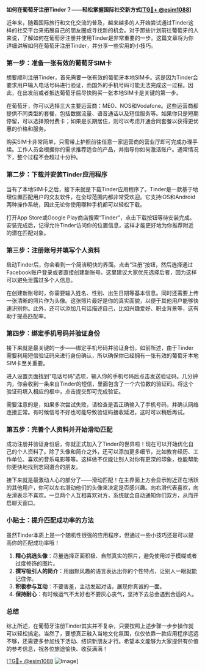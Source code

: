 **如何在葡萄牙注册Tinder？——轻松掌握国际社交新方式[[TG💪+ @esim1088](https://t.me/s/esim1088)]**

近年来，随着国际旅行和文化交流的普及，越来越多的人开始尝试通过Tinder这样的社交平台来拓展自己的朋友圈或寻找新的机会。对于那些计划前往葡萄牙的人来说，了解如何在葡萄牙注册并使用Tinder是非常重要的一步。这篇文章将为你详细讲解如何在葡萄牙注册Tinder，并分享一些实用的小技巧。

### 第一步：准备一张有效的葡萄牙SIM卡

想要顺利注册Tinder，首先需要一张有效的葡萄牙本地SIM卡。这是因为Tinder会要求用户输入电话号码进行验证，而国外的手机号码可能无法完成这一过程。因此，在出发前或者抵达葡萄牙后尽快购买一张本地SIM卡是关键的第一步。

在葡萄牙，你可以选择三大主要运营商：MEO、NOS和Vodafone。这些运营商都提供不同类型的套餐，包括数据流量、语音通话以及短信服务等。如果你只是短期停留，可以选择预付费卡；如果是长期居住，则可以考虑开通合同套餐以获得更优惠的价格和服务。

购买SIM卡非常简单，只需带上护照前往任意一家运营商的营业厅即可完成办理手续。工作人员会根据你的需求推荐适合的产品，并指导你如何激活账户。通常情况下，整个过程不会超过十分钟。

### 第二步：下载并安装Tinder应用程序

当有了本地SIM卡之后，接下来就是下载Tinder应用程序了。Tinder是一款基于地理位置匹配用户的交友软件，在全球范围内都非常受欢迎。它支持iOS和Android两种操作系统，因此无论你使用哪种手机都可以轻松下载。

打开App Store或Google Play商店搜索“Tinder”，点击下载按钮等待安装完成。安装完成后，记得允许Tinder访问你的位置信息，这样才能更好地为你推荐附近的潜在匹配对象。

### 第三步：注册账号并填写个人资料

启动Tinder后，你会看到一个简洁明快的界面。点击“注册”按钮，然后选择通过Facebook账户登录或者直接创建新账号。这里建议大家优先选择后者，因为这样可以避免泄露过多个人信息。

在创建新账号时，你需要输入姓名、性别、出生日期等基本信息。同时还需要上传一张清晰的照片作为头像。这张照片最好是你的真实面貌，以便于其他用户能够快速识别你。此外，还可以添加几句话描述自己，比如兴趣爱好、职业背景等，这有助于提高匹配率。

### 第四步：绑定手机号码并验证身份

接下来就是最关键的一步——绑定手机号码并验证身份。如前所述，由于Tinder需要利用短信验证码来进行身份确认，所以确保你已经拥有一张有效的葡萄牙本地SIM卡至关重要。

进入设置页面找到“电话号码”选项，输入你的手机号码后点击发送验证码。几分钟内，你会收到一条来自Tinder的短信，里面包含了一个六位数的验证码。将这个验证码填入相应的框中，点击提交即可完成验证。

需要注意的是，如果多次尝试失败，请检查是否正确输入了手机号码，并确认网络连接正常。有时候信号不好也可能导致验证码接收延迟，这时可以稍后再试。

### 第五步：完善个人资料并开始滑动匹配

成功注册并验证身份后，你就正式加入了Tinder的世界啦！现在可以开始优化自己的个人资料了。除了头像和简介之外，还可以添加更多细节，比如教育经历、工作单位、喜欢的音乐电影等等。这样做不仅能让别人对你有更深的印象，也能帮助你更快地找到志同道合的朋友。

接下来就是最激动人心的部分了——滑动匹配！在主界面上方会显示附近正在活跃的其他用户，你可以左右滑动他们的头像来决定是否感兴趣。向右滑代表喜欢，向左滑表示不喜欢。一旦两个人互相喜欢对方，系统就会自动通知你们双方，从而开启聊天窗口。

### 小贴士：提升匹配成功率的方法

虽然Tinder本质上是一个随机性很强的应用程序，但通过一些小技巧还是可以提高你的匹配成功率哦！

1. **精心挑选头像**：尽量选择正面积极、自然真实的照片，避免使用过于模糊或者过度修饰的图片。
2. **撰写吸引人的简介**：用幽默风趣的语言表达出你的个性特点，让别人一眼就能记住你。
3. **积极参与互动**：不要害羞，主动发起对话，展现你真诚的一面。
4. **保持耐心**：有时候运气不太好也不要灰心丧气，坚持下去总会遇到合适的人。

### 总结

综上所述，在葡萄牙注册Tinder其实并不复杂，只要按照上述步骤一步步操作就可以轻松搞定。当然了，要想真正融入当地文化氛围，仅仅依靠一款应用程序远远不够，还需要多参加线下活动、结识新朋友才行。希望本文能够为大家提供有价值的参考信息，祝各位旅途愉快、收获满满！

[[TG💪+ @esim1088](https://t.me/s/esim1088) ![Image](https://i.postimg.cc/4NQfJmqS/Snipaste-2025-05-13-00-14-12.png)]